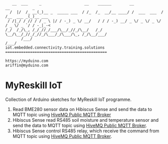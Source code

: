 ```
   __  ___     _                   __    ______        __             __          _       
  /  |/  /_ __(_)__ _  _____ ___  / /_  /_  __/__ ____/ /  ___  ___  / /__  ___ _(_)__ ___
 / /|_/ / // / / _ \ |/ / -_) _ \/ __/   / / / -_) __/ _ \/ _ \/ _ \/ / _ \/ _ `/ / -_|_-<
/_/  /_/\_, /_/_//_/___/\__/_//_/\__/   /_/  \__/\__/_//_/_//_/\___/_/\___/\_, /_/\__/___/
       /___/                                                              /___/           
iot.embedded.connectivity.training.solutions =============================================

https://myduino.com
ariffin@myduino.com
```

# MyReskill IoT
Collection of Arduino sketches for MyReskill IoT programme.
1. Read BME280 sensor data on Hibiscus Sense and send the data to MQTT topic using [HiveMQ Public MQTT Broker](https://www.hivemq.com/public-mqtt-broker/)
2. Hibiscus Sense read RS485 soil moisture and temperature sensor and send the data to MQTT topic using [HiveMQ Public MQTT Broker](https://www.hivemq.com/public-mqtt-broker/).
3. Hibiscus Sense control RS485 relay, which receive the command from MQTT topic using [HiveMQ Public MQTT Broker](https://www.hivemq.com/public-mqtt-broker/).
